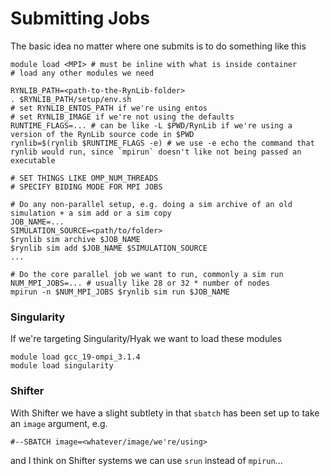 # Submitting Jobs

The basic idea no matter where one submits is to do something like this

```shell
module load <MPI> # must be inline with what is inside container
# load any other modules we need

RYNLIB_PATH=<path-to-the-RynLib-folder>
. $RYNLIB_PATH/setup/env.sh
# set RYNLIB_ENTOS_PATH if we're using entos
# set RYNLIB_IMAGE if we're not using the defaults
RUNTIME_FLAGS=... # can be like -L $PWD/RynLib if we're using a version of the RynLib source code in $PWD
rynlib=$(rynlib $RUNTIME_FLAGS -e) # we use -e echo the command that rynlib would run, since `mpirun` doesn't like not being passed an executable

# SET THINGS LIKE OMP_NUM_THREADS
# SPECIFY BIDING MODE FOR MPI JOBS

# Do any non-parallel setup, e.g. doing a sim archive of an old simulation + a sim add or a sim copy
JOB_NAME=...
SIMULATION_SOURCE=<path/to/folder>
$rynlib sim archive $JOB_NAME
$rynlib sim add $JOB_NAME $SIMULATION_SOURCE
...

# Do the core parallel job we want to run, commonly a sim run
NUM_MPI_JOBS=... # usually like 28 or 32 * number of nodes
mpirun -n $NUM_MPI_JOBS $rynlib sim run $JOB_NAME
```

### Singularity

If we're targeting Singularity/Hyak we want to load these modules

```shell
module load gcc_19-ompi_3.1.4
module load singularity
```

### Shifter

With Shifter we have a slight subtlety in that `sbatch` has been set up to take an `image` argument, e.g.

```shell
#--SBATCH image=<whatever/image/we're/using>
```

and I think on Shifter systems we can use `srun` instead of `mpirun`...